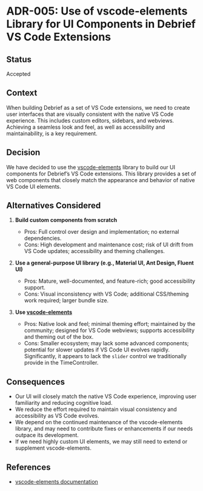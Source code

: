 
# ADR-005: Use of vscode-elements Library for UI Components in Debrief VS Code Extensions

## Status
Accepted

## Context
When building Debrief as a set of VS Code extensions, we need to create user interfaces that are visually consistent with the native VS Code experience. This includes custom editors, sidebars, and webviews. Achieving a seamless look and feel, as well as accessibility and maintainability, is a key requirement.

## Decision
We have decided to use the [vscode-elements](https://vscode-elements.github.io/) library to build our UI components for Debrief’s VS Code extensions. This library provides a set of web components that closely match the appearance and behavior of native VS Code UI elements.

## Alternatives Considered

1. **Build custom components from scratch**
	- Pros: Full control over design and implementation; no external dependencies.
	- Cons: High development and maintenance cost; risk of UI drift from VS Code updates; accessibility and theming challenges.

2. **Use a general-purpose UI library (e.g., Material UI, Ant Design, Fluent UI)**
	- Pros: Mature, well-documented, and feature-rich; good accessibility support.
	- Cons: Visual inconsistency with VS Code; additional CSS/theming work required; larger bundle size.

3. **Use [vscode-elements](https://vscode-elements.github.io/)**
	- Pros: Native look and feel; minimal theming effort; maintained by the community; designed for VS Code webviews; supports accessibility and theming out of the box.
	- Cons: Smaller ecosystem; may lack some advanced components; potential for slower updates if VS Code UI evolves rapidly.  Significantly, it appears to lack the `slider` control we traditionally provide in the TimeController.

## Consequences

- Our UI will closely match the native VS Code experience, improving user familiarity and reducing cognitive load.
- We reduce the effort required to maintain visual consistency and accessibility as VS Code evolves.
- We depend on the continued maintenance of the vscode-elements library, and may need to contribute fixes or enhancements if our needs outpace its development.
- If we need highly custom UI elements, we may still need to extend or supplement vscode-elements.

## References
- [vscode-elements documentation](https://vscode-elements.github.io/)

